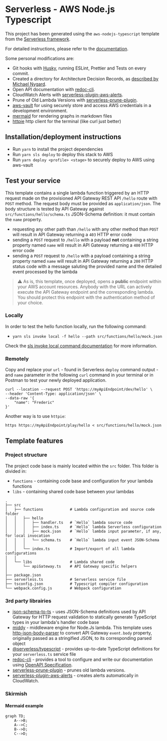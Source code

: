 # Serverless - AWS Node.js Typescript

This project has been generated using the `aws-nodejs-typescript` template from the [Serverless framework](https://www.serverless.com/).

For detailed instructions, please refer to the [documentation](https://www.serverless.com/framework/docs/providers/aws/).

Some personal modifications are:

- Git hooks with [Husky](https://typicode.github.io/husky/), running ESLint, Prettier and Tests on every commit.
- Created a directory for Architecture Decision Records, as [described by Michael Nygard](http://thinkrelevance.com/blog/2011/11/15/documenting-architecture-decisions).
- Open API documentation with [redoc-cli](https://github.com/Redocly/redoc).
- CloudWatch Alerts with [serverless-plugin-aws-alerts](https://github.com/ACloudGuru/serverless-plugin-aws-alerts).
- Prune of Old Lambda Versions with [serverless-prune-plugin](https://github.com/claygregory/serverless-prune-plugin).
- [aws-vault](https://github.com/99designs/aws-vault) for using securely store and access AWS credentials in a development environment.
- [mermaid](https://mermaid.js.org/intro/) for rendering graphs in markdown files
- [httpie](https://github.com/httpie/httpie) http client for the terminal (like curl just better)

## Installation/deployment instructions

- Run `yarn` to install the project dependencies
- Run `yarn sls deploy` to deploy this stack to AWS
- Run `yarn deploy <profile> <stage>` to securely deploy to AWS using aws-vault

## Test your service

This template contains a single lambda function triggered by an HTTP request made on the provisioned API Gateway REST API `/hello` route with `POST` method. The request body must be provided as `application/json`. The body structure is tested by API Gateway against `src/functions/hello/schema.ts` JSON-Schema definition: it must contain the `name` property.

- requesting any other path than `/hello` with any other method than `POST` will result in API Gateway returning a `403` HTTP error code
- sending a `POST` request to `/hello` with a payload **not** containing a string property named `name` will result in API Gateway returning a `400` HTTP error code
- sending a `POST` request to `/hello` with a payload containing a string property named `name` will result in API Gateway returning a `200` HTTP status code with a message saluting the provided name and the detailed event processed by the lambda

> :warning: As is, this template, once deployed, opens a **public** endpoint within your AWS account resources. Anybody with the URL can actively execute the API Gateway endpoint and the corresponding lambda. You should protect this endpoint with the authentication method of your choice.

### Locally

In order to test the hello function locally, run the following command:

- `yarn sls invoke local -f hello --path src/functions/hello/mock.json`

Check the [sls invoke local command documentation](https://www.serverless.com/framework/docs/providers/aws/cli-reference/invoke-local/) for more information.

### Remotely

Copy and replace your `url` - found in Serverless `deploy` command output - and `name` parameter in the following `curl` command in your terminal or in Postman to test your newly deployed application.

```
curl --location --request POST 'https://myApiEndpoint/dev/hello' \
--header 'Content-Type: application/json' \
--data-raw '{
    "name": "Frederic"
}'
```
Another way is to use `httpie`:

```
https https://myApiEndpoint/play/hello < src/functions/hello/mock.json
```

## Template features

### Project structure

The project code base is mainly located within the `src` folder. This folder is divided in:

- `functions` - containing code base and configuration for your lambda functions
- `libs` - containing shared code base between your lambdas

```
.
├── src
│   ├── functions            # Lambda configuration and source code folder
│   │   ├── hello
│   │   │   ├── handler.ts   # `Hello` lambda source code
│   │   │   ├── index.ts     # `Hello` lambda Serverless configuration
│   │   │   ├── mock.json    # `Hello` lambda input parameter, if any, for local invocation
│   │   │   └── schema.ts    # `Hello` lambda input event JSON-Schema
│   │   │
│   │   └── index.ts         # Import/export of all lambda configurations
│   │
│   └── libs                 # Lambda shared code
│       └── apiGateway.ts    # API Gateway specific helpers
│
├── package.json
├── serverless.ts            # Serverless service file
├── tsconfig.json            # Typescript compiler configuration
└── webpack.config.js        # Webpack configuration
```

### 3rd party librairies

- [json-schema-to-ts](https://github.com/ThomasAribart/json-schema-to-ts) - uses JSON-Schema definitions used by API Gateway for HTTP request validation to statically generate TypeScript types in your lambda's handler code base
- [middy](https://github.com/middyjs/middy) - middleware engine for Node.Js lambda. This template uses [http-json-body-parser](https://github.com/middyjs/middy/tree/master/packages/http-json-body-parser) to convert API Gateway `event.body` property, originally passed as a stringified JSON, to its corresponding parsed object
- [@serverless/typescript](https://github.com/serverless/typescript) - provides up-to-date TypeScript definitions for your `serverless.ts` service file
- [redoc-cli](https://github.com/Redocly/redoc) - provides a tool to configure and write our documentation using [OpenAPI Specification](https://swagger.io/specification).
- [serverless-prune-plugin](https://github.com/claygregory/serverless-prune-plugin) - prunes old lambda versions.
- [serverless-plugin-aws-alerts](https://github.com/ACloudGuru/serverless-plugin-aws-alerts) - creates alerts automatically in CloudWatch.


### Skirmish

#### Mermaid example
```mermaid
graph TD;
    A-->B;
    A-->C;
    B-->D;
    C-->D;
```
